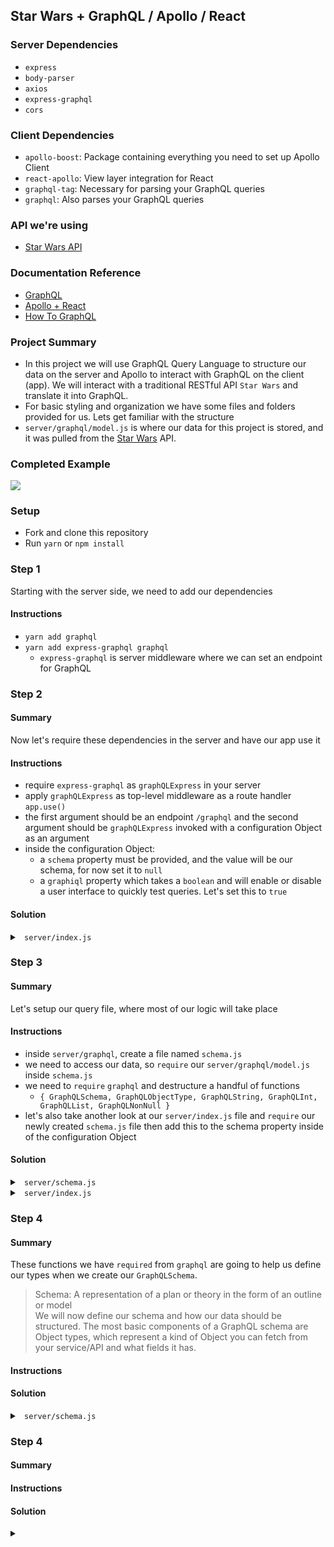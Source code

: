 ## Star Wars + GraphQL / Apollo / React

### Server Dependencies
- `express`
- `body-parser`
- `axios`   
- `express-graphql`
- `cors`

### Client Dependencies
- `apollo-boost`: Package containing everything you need to set up Apollo Client
- `react-apollo`: View layer integration for React
- `graphql-tag`: Necessary for parsing your GraphQL queries
- `graphql`: Also parses your GraphQL queries

### API we're using
- [Star Wars API](https://swapi.co/)

### Documentation Reference
- [GraphQL](http://graphql.org/learn/)
- [Apollo + React](https://www.apollographql.com/docs/react/)
- [How To GraphQL](https://www.howtographql.com/)

### Project Summary  
- In this project we will use GraphQL Query Language to structure our data on the server and Apollo to interact with GraphQL on the client (app). We will interact with a traditional RESTful API `Star Wars` and translate it into GraphQL.  
- For basic styling and organization we have some files and folders provided for us. Lets get familiar with the structure 
- `server/graphql/model.js` is where our data for this project is stored, and it was pulled from the [Star Wars](https://swapi.co/) API.

### Completed Example
<img src='https://thumbs.gfycat.com/CommonAbandonedCricket-size_restricted.gif'> 

### Setup
- Fork and clone this repository
- Run `yarn` or `npm install`

### Step 1
Starting with the server side, we need to add our dependencies

#### Instructions
- `yarn add graphql`
- `yarn add express-graphql graphql`
  - `express-graphql` is server middleware where we can set an endpoint for GraphQL

### Step 2  

#### Summary  
Now let's require these dependencies in the server and have our app use it

#### Instructions
- require `express-graphql` as `graphQLExpress` in your server
- apply `graphQLExpress` as top-level middleware as a route handler `app.use()`
- the first argument should be an endpoint `/graphql` and the second argument should be `graphQLExpress` invoked with a configuration Object as an argument
- inside the configuration Object:
  - a `schema` property must be provided, and the value will be our schema, for now set it to `null`
  - a `graphiql` property which takes a `boolean` and will enable or disable a user interface to quickly test queries. Let's set this to `true`

#### Solution  

<details>  
  
<summary><code> server/index.js </code></summary>  

```js
// server/index.js
const graphQLExpress = require('express-graphql')
// ...
app.use('/graphql', graphQLExpress({
  schema: null,
  graphiql: true
}))
// ...
```  

</details>  

### Step 3  

#### Summary  
Let's setup our query file, where most of our logic will take place

#### Instructions  
- inside `server/graphql`, create a file named `schema.js`
- we need to access our data, so `require` our `server/graphql/model.js` inside `schema.js`
- we need to `require` `graphql` and destructure a handful of functions
  - `{ GraphQLSchema, GraphQLObjectType, GraphQLString, GraphQLInt, GraphQLList, GraphQLNonNull }`
- let's also take another look at our `server/index.js` file and `require` our newly created `schema.js` file then add this to the schema property inside of the configuration Object  

#### Solution  
<details>  

<summary><code> server/schema.js </code></summary>  

```js
// server/schema.js
const {
  GraphQLSchema, 
  GraphQLObjectType, 
  GraphQLString, 
  GraphQLInt, 
  GraphQLList, 
  GraphQLNonNull 
} = require('graphql')
let characters = require('./model')
// ...
```  

</details>  

<details>  

<summary><code> server/index.js </code></summary>  

```js
// server/index.js
// ...
const schema = require('./graphql/schema')
// ...
app.use('/graphql', graphQLExpress({
  schema: schema, // <-- add schema to configuration Object
  graphiql: true
}))
// ...
```  

</details>  

### Step 4  

#### Summary  
These functions we have `required` from `graphql` are going to help us define our types when we create our `GraphQLSchema`.
> Schema: A representation of a plan or theory in the form of an outline or model  
We will now define our schema and how our data should be structured. The most basic components of a GraphQL schema are Object types, which represent a kind of Object you can fetch from your service/API and what fields it has.

#### Instructions  

#### Solution  
<details>
<summary><code> server/schema.js </code></summary>

```js
// server/schema.js
// ...

```

</details>

### Step 4  

#### Summary

#### Instructions  

#### Solution  
<details>
<summary><code></code></summary>

```js
// ...

```

</details>


